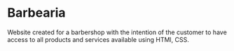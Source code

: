 # Barbearia
Website created for a barbershop with the intention of the customer to have access to all products and services available using HTMl, CSS.
